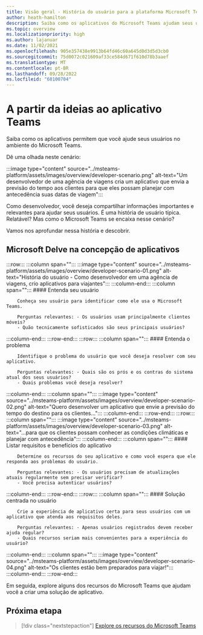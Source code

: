 ```yaml
---
title: Visão geral - História do usuário para a plataforma Microsoft Teams
author: heath-hamilton
description: Saiba como os aplicativos do Microsoft Teams ajudam seus usuários no ambiente do Teams. Entenda seu usuário, problema, requisitos de aplicativo, benefícios e solução centrada no usuário.
ms.topic: overview
ms.localizationpriority: high
ms.author: lajanuar
ms.date: 11/02/2021
ms.openlocfilehash: 905e357438e9913b64fd46c60a645d0d3d5d3cb0
ms.sourcegitcommit: 75d0072c021609af33ce584d671f610d78b3aaef
ms.translationtype: MT
ms.contentlocale: pt-BR
ms.lasthandoff: 09/28/2022
ms.locfileid: "68100704"
---
```

# <a name="from-ideas-to-teams-app"></a>A partir da ideias ao aplicativo Teams

Saiba como os aplicativos permitem que você ajude seus usuários no ambiente do Microsoft Teams.

Dê uma olhada neste cenário:

:::image type="content" source="../msteams-platform/assets/images/overview/developer-scenario.png" alt-text="Um desenvolvedor de uma agência de viagens cria um aplicativo que envia a previsão do tempo aos clientes para que eles possam planejar com antecedência suas datas de viagem":::

Como desenvolvedor, você deseja compartilhar informações importantes e relevantes para ajudar seus usuários. É uma história de usuário típica. Relatável? Mas como o Microsoft Teams se encaixa nesse cenário?

Vamos nos aprofundar nessa história e descobrir.

## <a name="delve-into-app-ideation"></a>Microsoft Delve na concepção de aplicativos

:::row:::
   :::column span="":::
      :::image type="content" source="../msteams-platform/assets/images/overview/developer-scenario-01.png" alt-text="História do usuário - Como desenvolvedor em uma agência de viagens, crio aplicativos para viajantes":::
   :::column-end:::
   :::column span="":::
      #### <a name="understand-your-user"></a>Entenda seu usuário

        Conheça seu usuário para identificar como ele usa o Microsoft Teams. 
        
        Perguntas relevantes: - Os usuários usam principalmente clientes móveis?
        - Quão tecnicamente sofisticados são seus principais usuários?
   :::column-end:::
:::row-end:::
:::row:::
   :::column span="":::
      #### <a name="understand-the-problem"></a>Entenda o problema

        Identifique o problema do usuário que você deseja resolver com seu aplicativo. 

        Perguntas relevantes: - Quais são os prós e os contras do sistema atual dos seus usuários?
        - Quais problemas você deseja resolver?
   :::column-end:::
   :::column span="":::
       :::image type="content" source="../msteams-platform/assets/images/overview/developer-scenario-02.png" alt-text="Quero desenvolver um aplicativo que envie a previsão do tempo do destino para os clientes...":::
   :::column-end:::
:::row-end:::
:::row:::
   :::column span="":::
      :::image type="content" source="../msteams-platform/assets/images/overview/developer-scenario-03.png" alt-text="...para que os clientes possam conhecer as condições climáticas e planejar com antecedência":::
   :::column-end:::
   :::column span="":::
      #### <a name="list-app-requirements-and-benefits"></a>Listar requisitos e benefícios do aplicativo

        Determine os recursos do seu aplicativo e como você espera que ele responda aos problemas do usuário. 

        Perguntas relevantes: - Os usuários precisam de atualizações atuais regularmente sem precisar verificar?
        - Você precisa autenticar usuários?
   :::column-end:::
:::row-end:::
:::row:::
   :::column span="":::
      #### <a name="user-centric-solution"></a>Solução centrada no usuário

        Crie a experiência de aplicativo certa para seus usuários com um aplicativo que atenda aos requisitos deles. 

        Perguntas relevantes: - Apenas usuários registrados devem receber ajuda regular?
        - Quais recursos seriam mais convenientes para a experiência do usuário?
   :::column-end:::
   :::column span="":::
       :::image type="content" source="../msteams-platform/assets/images/overview/developer-scenario-04.png" alt-text="Os clientes estão bem preparados para viajar!":::
   :::column-end:::
:::row-end:::

Em seguida, explore alguns dos recursos do Microsoft Teams que ajudam você a criar uma solução de aplicativo.

## <a name="next-step"></a>Próxima etapa

> [!div class="nextstepaction"]
> [Explore os recursos do Microsoft Teams](overview-explore.md)
